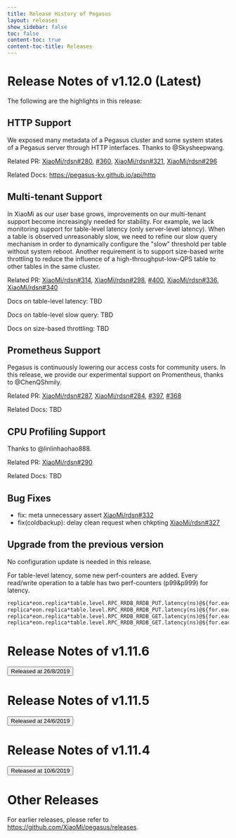 ```yaml
---
title: Release History of Pegasus
layout: releases
show_sidebar: false
toc: false
content-toc: true
content-toc-title: Releases
---
```


# Release Notes of v1.12.0 (Latest)

The following are the highlights in this release:

## HTTP Support

We exposed many metadata of a Pegasus cluster and some system states of a Pegasus server through HTTP interfaces. Thanks to @Skysheepwang.

Related PR: [XiaoMi/rdsn#280](https://github.com/XiaoMi/rdsn/pull/280), [#360](https://github.com/XiaoMi/pegasus/pull/360), [XiaoMi/rdsn#321](https://github.com/XiaoMi/rdsn/pull/321), [XiaoMi/rdsn#296](https://github.com/XiaoMi/rdsn/pull/296)

Related Docs: <https://pegasus-kv.github.io/api/http>

## Multi-tenant Support

In XiaoMi as our user base grows, improvements on our multi-tenant support become increasingly needed for stability. For example, we lack monitoring support for table-level latency (only server-level latency). When a table is observed unreasonably slow, we need to refine our slow query mechanism in order to dynamically configure the "slow" threshold per table without system reboot. Another requirement is to support size-based write throttling to reduce the influence of a high-throughput-low-QPS table to other tables in the same cluster.

Related PR: [XiaoMi/rdsn#314](https://github.com/XiaoMi/rdsn/pull/314), [XiaoMi/rdsn#298](https://github.com/XiaoMi/rdsn/pull/298), [#400](https://github.com/XiaoMi/pegasus/pull/400), [XiaoMi/rdsn#336](https://github.com/XiaoMi/rdsn/pull/336), [XiaoMi/rdsn#340](https://github.com/XiaoMi/rdsn/pull/340)

Docs on table-level latency: TBD

Docs on table-level slow query: TBD

Docs on size-based throttling: TBD

## Prometheus Support

Pegasus is continuously lowering our access costs for community users. In this release, we provide our experimental support on Promentheus, thanks to @ChenQShmily.

Related PR: [XiaoMi/rdsn#287](https://github.com/XiaoMi/rdsn/pull/287), [XiaoMi/rdsn#284](https://github.com/XiaoMi/rdsn/pull/284), [#397](https://github.com/XiaoMi/pegasus/pull/397), [#368](https://github.com/XiaoMi/pegasus/pull/368)

Related Docs: TBD

## CPU Profiling Support

Thanks to @linlinhaohao888.

Related PR: [XiaoMi/rdsn#290](https://github.com/XiaoMi/rdsn/pull/290)

Related Docs: TBD

## Bug Fixes

- fix: meta unnecessary assert [XiaoMi/rdsn#332](https://github.com/XiaoMi/rdsn/pull/332)
- fix(coldbackup): delay clean request when chkpting [XiaoMi/rdsn#327](https://github.com/XiaoMi/rdsn/pull/327)

## Upgrade from the previous version

No configuration update is needed in this release.

For table-level latency, some new perf-counters are added. Every read/write operation to a table has  two perf-counters (p99&p999) for latency.

```txt
replica*eon.replica*table.level.RPC_RRDB_RRDB_PUT.latency(ns)@${for.each.table}
replica*eon.replica*table.level.RPC_RRDB_RRDB_PUT.latency(ns)@${for.each.table}.p999
replica*eon.replica*table.level.RPC_RRDB_RRDB_GET.latency(ns)@${for.each.table}
replica*eon.replica*table.level.RPC_RRDB_RRDB_GET.latency(ns)@${for.each.table}.p999
```

# Release Notes of v1.11.6

<button class="button release-button" data-target="#modal_v1_11_6">Released at 26/8/2019</button>

# Release Notes of v1.11.5

<button class="button release-button" data-target="#modal_v1_11_5">Released at 24/6/2019</button>

# Release Notes of v1.11.4

<button class="button release-button" data-target="#modal_v1_11_4">Released at 10/6/2019</button>

# Other Releases

For earlier releases, please refer to <https://github.com/XiaoMi/pegasus/releases>.
